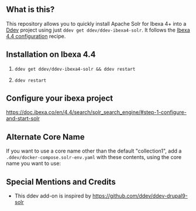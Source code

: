 ## What is this?

This repository allows you to quickly install Apache Solr for Ibexa 4+ into a [Ddev](https://ddev.readthedocs.io) project using just `ddev get ddev/ddev-ibexa4-solr`.
It follows the [Ibexa 4.4 configuration](https://doc.ibexa.co/en/4.4/search/solr_search_engine) recipe.

## Installation on Ibexa 4.4

1. `ddev get ddev/ddev-ibexa4-solr && ddev restart`

1. `ddev restart`


## Configure your ibexa project

https://doc.ibexa.co/en/4.4/search/solr_search_engine/#step-1-configure-and-start-solr

## Alternate Core Name

If you want to use a core name other than the default "collection1", add a `.ddev/docker-compose.solr-env.yaml` with these contents, using the core name you want to use:

Special Mentions and Credits
----------------------------

- This ddev add-on is inspired by https://github.com/ddev/ddev-drupal9-solr